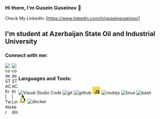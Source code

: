 ### Hi there, I'm Gusein Guseinov 👋 

Check My LinkedIn: [https://www.linkedin.com/in/guseinguseinov/]

## I'm student at Azerbaijan State Oil and Industrial University

### Connect with me:

[<img align="left" alt="codeSTACKr | Twitter" width="22px" src="https://cdn.jsdelivr.net/npm/simple-icons@3.13.0/icons/mail-dot-ru.svg" />][mail]
[<img align="left" alt="codeSTACKr | LinkedIn" width="22px" src="https://cdn.jsdelivr.net/npm/simple-icons@v3/icons/linkedin.svg" />][linkedin]


<br />

### Languages and Tools:
<p>
    <img src="https://stijndv.com/goodies/big-sur-replacement-icons/VScode.svg" alt="Visual Studio Code" width="26"/>
    <img src="https://www.vectorlogo.zone/logos/git-scm/git-scm-icon.svg" alt="git" width="26" />
    <img src="https://www.vectorlogo.zone/logos/github/github-tile.svg" alt="github" width="26" />
    <img src="https://raw.githubusercontent.com/devicons/devicon/master/icons/javascript/javascript-original.svg" alt="javascript" width="26" />
    <img src="https://www.vectorlogo.zone/logos/nodejs/nodejs-icon.svg" alt="nodejs" width="26" />
    <img src="https://www.vectorlogo.zone/logos/mongodb/mongodb-icon.svg" alt="linux" width="26" />
    <img src="https://www.vectorlogo.zone/logos/gnu_bash/gnu_bash-icon.svg" alt="bash" width="26" />
    <img src="https://raw.githubusercontent.com/devicons/devicon/master/icons/linux/linux-original.svg" alt="linux" width="26" />
    <img src="https://www.flaticon.com/free-icon/docker_5969059?term=docker&page=1&position=1&page=1&position=1&related_id=5969059&origin=search" alt="docker" width="26" />
</p>

[mail]: mailto:gusein.guseinov2002@gmail.com
[linkedin]: https://www.linkedin.com/in/guseinguseinov/
